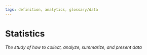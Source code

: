 ```yaml
---
tags: definition, analytics, glossary/data
---
```

#  Statistics
*The study of how to collect, analyze, summarize, and present data*